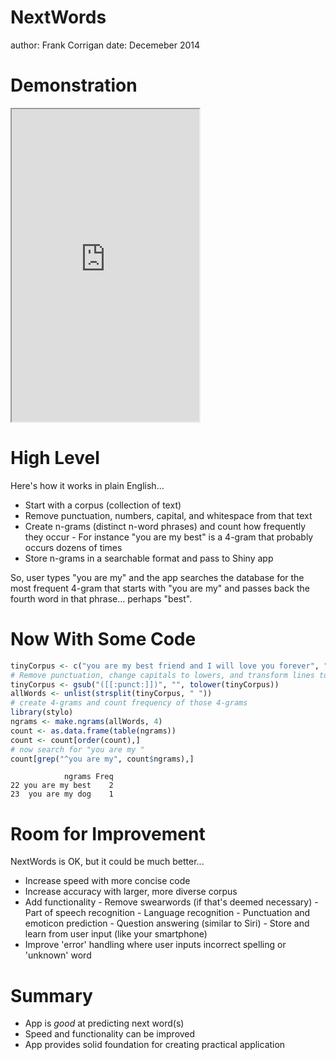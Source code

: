 NextWords
========================================================
author: Frank Corrigan
date: Decemeber 2014

Demonstration
========================================================

<iframe style="height:500px" src="https://frankruns.shinyapps.io/Text_Prediction_App/"></iframe> 

High Level
========================================================

Here's how it works in plain English...

- Start with a corpus (collection of text)
- Remove punctuation, numbers, capital, and whitespace from that text
- Create n-grams (distinct n-word phrases) and count how frequently they occur
      - For instance "you are my best" is a 4-gram that probably occurs dozens of times
- Store n-grams in a searchable format and pass to Shiny app

So, user types "you are my" and the app searches the database for the most frequent 4-gram that starts with "you are my" and passes back the fourth word in that phrase... perhaps "best".

Now With Some Code
========================================================


```r
tinyCorpus <- c("you are my best friend and I will love you forever", "It is possible that you are my... dog", "According to Twitter analytics you are my best fan")
# Remove punctuation, change capitals to lowers, and transform lines to long list of words
tinyCorpus <- gsub("([[:punct:]])", "", tolower(tinyCorpus))
allWords <- unlist(strsplit(tinyCorpus, " "))
# create 4-grams and count frequency of those 4-grams
library(stylo)
ngrams <- make.ngrams(allWords, 4)
count <- as.data.frame(table(ngrams))
count <- count[order(count),]
# now search for "you are my "
count[grep("^you are my", count$ngrams),]
```

```
            ngrams Freq
22 you are my best    2
23  you are my dog    1
```

Room for Improvement
========================================================

NextWords is OK, but it could be much better...

- Increase speed with more concise code
- Increase accuracy with larger, more diverse corpus
- Add functionality
      - Remove swearwords (if that's deemed necessary)
      - Part of speech recognition
      - Language recognition
      - Punctuation and emoticon prediction
      - Question answering (similar to Siri)
      - Store and learn from user input (like your smartphone)
- Improve 'error' handling where user inputs incorrect spelling or 'unknown' word
      
Summary
========================================================

- App is <em>good</em> at predicting next word(s)
- Speed and functionality can be improved
- App provides solid foundation for creating practical application
